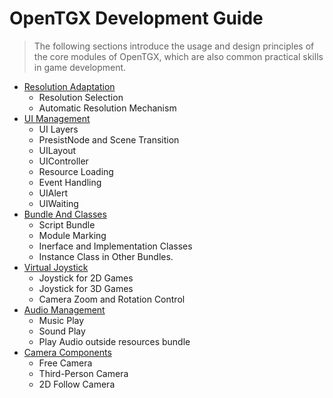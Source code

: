 # OpenTGX Development Guide

> The following sections introduce the usage and design principles of the core modules of OpenTGX, which are also common practical skills in game development.

- [Resolution Adaptation](./tgx-core-auto-resolution-policy.md)
  - Resolution Selection
  - Automatic Resolution Mechanism
- [UI Management](./tgx-core-ui-management.md)
  - UI Layers
  - PresistNode and Scene Transition
  - UILayout
  - UIController
  - Resource Loading
  - Event Handling
  - UIAlert
  - UIWaiting
- [Bundle And Classes](./tgx-core-module-class.md)
  - Script Bundle
  - Module Marking
  - Inerface and Implementation Classes
  - Instance Class in Other Bundles.
- [Virtual Joystick](./EasyController/EasyController.md)
  - Joystick for 2D Games
  - Joystick for 3D Games
  - Camera Zoom and Rotation Control
- [Audio Management](./tgx-core-audio-mgr.md)
  - Music Play
  - Sound Play
  - Play Audio outside resources bundle
- [Camera Components](./tgx-core-camera-components.md)
  - Free Camera
  - Third-Person Camera
  - 2D Follow Camera
